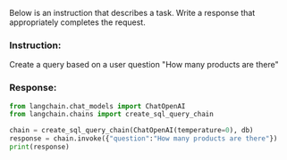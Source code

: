 Below is an instruction that describes a task. Write a response that appropriately completes the request.

### Instruction:
Create a query based on a user question "How many products are there"

### Response:
```python
from langchain.chat_models import ChatOpenAI
from langchain.chains import create_sql_query_chain

chain = create_sql_query_chain(ChatOpenAI(temperature=0), db)
response = chain.invoke({"question":"How many products are there"})
print(response)
```